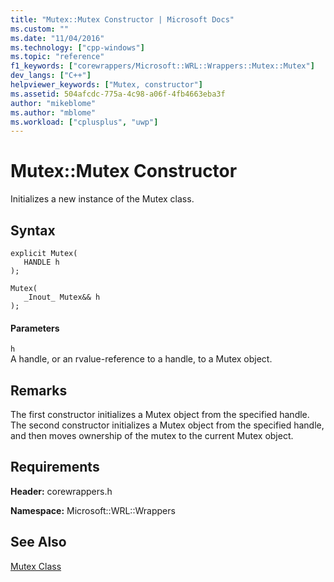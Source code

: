 ```yaml
---
title: "Mutex::Mutex Constructor | Microsoft Docs"
ms.custom: ""
ms.date: "11/04/2016"
ms.technology: ["cpp-windows"]
ms.topic: "reference"
f1_keywords: ["corewrappers/Microsoft::WRL::Wrappers::Mutex::Mutex"]
dev_langs: ["C++"]
helpviewer_keywords: ["Mutex, constructor"]
ms.assetid: 504afcdc-775a-4c98-a06f-4fb4663eba3f
author: "mikeblome"
ms.author: "mblome"
ms.workload: ["cplusplus", "uwp"]
---
```

# Mutex::Mutex Constructor
Initializes a new instance of the Mutex class.  
  
## Syntax  
  
```  
explicit Mutex(  
   HANDLE h  
);  
  
Mutex(  
   _Inout_ Mutex&& h  
);  
```  
  
#### Parameters  
 `h`  
 A handle, or an rvalue-reference to a handle, to a Mutex object.  
  
## Remarks  
 The first constructor initializes a Mutex object from the specified handle. The second constructor initializes a Mutex object from the specified handle, and then moves ownership of the mutex to the current Mutex object.  
  
## Requirements  
 **Header:** corewrappers.h  
  
 **Namespace:** Microsoft::WRL::Wrappers
 
 ## See Also
 [Mutex Class](../windows/mutex-class1.md)